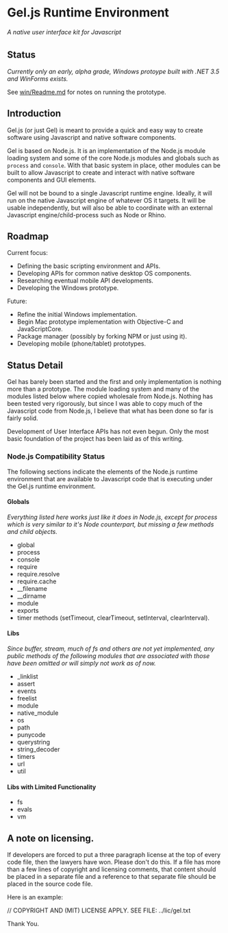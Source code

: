 # Gel.js Runtime Environment

###### *A native user interface kit for Javascript*

## Status

*Currently only an early, alpha grade, Windows protoype built with .NET 3.5 and WinForms exists.*

See [win/Readme.md](win/Readme.md) for notes on running the prototype.

## Introduction

Gel.js (or just Gel) is meant to provide a quick and easy way to create software using Javascript and native software components.

Gel is based on Node.js. It is an implementation of the Node.js module loading system and some of the core Node.js modules and globals such as `process` and `console`. With that basic system in place, other modules can be built to allow Javascript to create and interact with native software components and GUI elements.

Gel will not be bound to a single Javascript runtime engine. Ideally, it will run on the native Javascript engine of whatever OS it targets. It will be usable independently, but will also be able to coordinate with an external Javascript engine/child-process such as Node or Rhino.

## Roadmap

Current focus:

- Defining the basic scripting environment and APIs.
- Developing APIs for common native desktop OS components.
- Researching eventual mobile API developments.
- Developing the Windows prototype.

Future:

- Refine the initial Windows implementation.
- Begin Mac prototype implementation with Objective-C and JavaScriptCore.
- Package manager (possibly by forking NPM or just using it).
- Developing mobile (phone/tablet) prototypes.

## Status Detail

Gel has barely been started and the first and only implementation is nothing more than a prototype. The module loading system and many of the modules listed below where copied wholesale from Node.js. Nothing has been tested very rigorously, but since I was able to copy much of the Javascript code from Node.js, I believe that what has been done so far is fairly solid.

Development of User Interface APIs has not even begun. Only the most basic foundation of the project has been laid as of this writing.

### Node.js Compatibility Status

The following sections indicate the elements of the Node.js runtime environment that are available to Javascript code that is executing under the Gel.js runtime environment.

#### Globals

*Everything listed here works just like it does in Node.js, except for process which is very similar to it's Node counterpart, but missing a few methods and child objects.*

- global
- process
- console
- require
 - require.resolve
 - require.cache
- __filename
- __dirname
- module
- exports
- timer methods (setTimeout, clearTimeout, setInterval, clearInterval).

#### Libs

*Since buffer, stream, much of fs and others are not yet implemented, any public methods of the following modules that are associated with those have been omitted or will simply not work as of now.*

- _linklist
- assert
- events
- freelist
- module
- native_module
- os
- path
- punycode
- querystring
- string_decoder
- timers
- url
- util

#### Libs with Limited Functionality

- fs
- evals
- vm

## A note on licensing.

If developers are forced to put a three paragraph license at the top of every code file, then the lawyers have won. Please don't do this. If a file has more than a few lines of copyright and licensing comments, that content should be placed in a separate file and a reference to that separate file should be placed in the source code file.

Here is an example:

// COPYRIGHT AND (MIT) LICENSE APPLY. SEE FILE: ../lic/gel.txt

Thank You.

